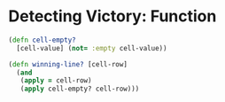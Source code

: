 # Detecting Victory: Function


```clojure
(defn cell-empty?
  [cell-value] (not= :empty cell-value))

```


```clojure
(defn winning-line? [cell-row]
  (and
   (apply = cell-row)
   (apply cell-empty? cell-row)))
```
